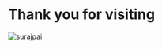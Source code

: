 # Thank you for visiting

![surajpai](https://socialify.git.ci/surajpai/surajpai/image?description=1&descriptionEditable=Personal%20profile&font=Inter&language=1&pattern=Diagonal%20Stripes&theme=Dark)


